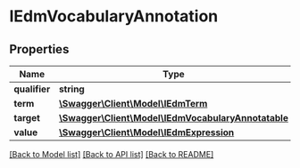 # IEdmVocabularyAnnotation

## Properties
Name | Type | Description | Notes
------------ | ------------- | ------------- | -------------
**qualifier** | **string** |  | [optional] 
**term** | [**\Swagger\Client\Model\IEdmTerm**](IEdmTerm.md) |  | [optional] 
**target** | [**\Swagger\Client\Model\IEdmVocabularyAnnotatable**](IEdmVocabularyAnnotatable.md) |  | [optional] 
**value** | [**\Swagger\Client\Model\IEdmExpression**](IEdmExpression.md) |  | [optional] 

[[Back to Model list]](../../README.md#documentation-for-models) [[Back to API list]](../../README.md#documentation-for-api-endpoints) [[Back to README]](../../README.md)

